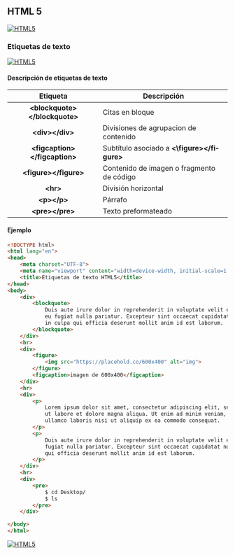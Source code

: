 ## HTML 5
[![HTML5](https://img.shields.io/badge/HTML5-F64A1D?style=for-the-badge&logo=HTML5&logoColor=white&labelColor=101010)](https://github.com/Alberto-mt/HTML5_CSS3/blob/main/Apuntes/HTML5/index.md)

### Etiquetas de texto
[![HTML5](https://img.shields.io/badge/Etiquetas_de_texto-c08a44?style=for-the-badge&logo=HTML5&logoColor=white&labelColor=101010)](https://github.com/Alberto-mt/HTML5_CSS3/blob/main/Apuntes/HTML5/categories/Etiquetas_de_texto.md)

#### Descripción de etiquetas de texto
| Etiqueta  | Descripción  |
|:-:|---|
| **\<blockquote\>\<\/blockquote\>**  | Citas en bloque  |
| **\<di­v\>\<\/di­v\>**  | Divisiones de agrupacion de contenido  |
| **\<figcaption\>\<\/figcaption\>**  | Subtítulo asociado a **\<\fi­gur­e\>\<\/fi­gur­e\>**  |
| **\<figure\>\<\/figure\>**  | Contenido de imagen o fragmento de código  |
| **\<hr\>**  | División horizontal  |
| **\<p\>\<\/p\>**  | Párrafo  |
| **\<pr­e\>\<\/pr­e\>**  | Texto preformateado  |
#### Ejemplo
```html
<!DOCTYPE html>
<html lang="en">
<head>
    <meta charset="UTF-8">
    <meta name="viewport" content="width=device-width, initial-scale=1.0">
    <title>Etiquetas de texto HTML5</title>
</head>
<body>
    <div>
        <blockquote>
            Duis aute irure dolor in reprehenderit in voluptate velit esse cillum dolore
            eu fugiat nulla pariatur. Excepteur sint occaecat cupidatat non proident, sunt
            in culpa qui officia deserunt mollit anim id est laborum.
        </blockquote>
    </div>
    <hr>
    <div>
        <figure>
            <img src="https://placehold.co/600x400" alt="img">
        </figure>
        <figcaption>imagen de 600x400</figcaption>
    </div>
    <hr>
    <div>
        <p>
            Lorem ipsum dolor sit amet, consectetur adipiscing elit, sed do eiusmod tempor incididunt 
            ut labore et dolore magna aliqua. Ut enim ad minim veniam, quis nostrud exercitation 
            ullamco laboris nisi ut aliquip ex ea commodo consequat.
        </p>
        <p>
            Duis aute irure dolor in reprehenderit in voluptate velit esse cillum dolore eu 
            fugiat nulla pariatur. Excepteur sint occaecat cupidatat non proident, sunt in culpa
            qui officia deserunt mollit anim id est laborum.
        </p>
    </div>
    <hr>
    <div>
        <pre>
            $ cd Desktop/ 
            $ ls
        </pre>
    </div> 

</body>
</html>
```
[![HTML5](https://img.shields.io/badge/Etiquetas_de_texto-c08a44?style=for-the-badge&label=&#9650;&logoColor=white&labelColor=101010)](https://github.com/Alberto-mt/HTML5_CSS3/blob/main/Apuntes/HTML5/categories/Etiquetas_de_texto.md)
